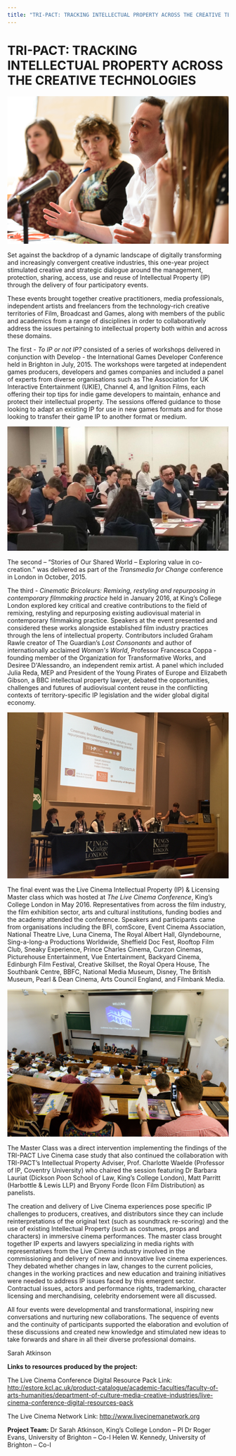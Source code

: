 ```yaml
---
title: "TRI-PACT: TRACKING INTELLECTUAL PROPERTY ACROSS THE CREATIVE TECHNOLOGIES"
---
```


# TRI-PACT: TRACKING INTELLECTUAL PROPERTY ACROSS THE CREATIVE TECHNOLOGIES

![image](Images/TRIPACT_Image3.jpg)

Set against the backdrop of a dynamic landscape of digitally transforming and increasingly convergent creative industries, this one-year project stimulated creative and strategic dialogue around the management, protection, sharing, access, use and reuse of Intellectual Property (IP) through the delivery of four participatory events.

These events brought together creative practitioners, media professionals, independent artists and freelancers from the technology-rich creative territories of Film, Broadcast and Games, along with members of the public and academics from a range of disciplines in order to collaboratively address the issues pertaining to intellectual property both within and across these domains.

The first - _To IP or not IP?_ consisted of a series of workshops delivered in conjunction with Develop - the International Games Developer Conference held in Brighton in July, 2015. The workshops were targeted at independent games producers, developers and games companies and included a panel of experts from diverse organisations such as The Association for UK Interactive Entertainment (UKIE), Channel 4, and Ignition Films, each offering their top tips for indie game developers to maintain, enhance and protect their intellectual property.  The sessions offered guidance to those looking to adapt an existing IP for use in new games formats and for those looking to transfer their game IP to another format or medium.

![image](Images/TRIPACT_Image4.JPG)

The second – “Stories of Our Shared World – Exploring value in co-creation.” was delivered as part of the _Transmedia for Change_ conference in London in October, 2015.

The third - _Cinematic Bricoleurs: Remixing, restyling and repurposing in contemporary filmmaking practice_ held in January 2016, at King’s College London explored key critical and creative contributions to the field of remixing, restyling and repurposing existing audiovisual material in contemporary filmmaking practice.  Speakers at the event presented and considered these works alongside established film industry practices through the lens of intellectual property. Contributors included Graham Rawle creator of The Guardian’s _Lost Consonants_ and author of internationally acclaimed _Woman's World_, Professor Francesca Coppa - founding member of the Organization for Transformative Works, and Desiree D'Alessandro, an independent remix artist. A panel which included Julia Reda, MEP and President of the Young Pirates of Europe and Elizabeth Gibson, a BBC intellectual property lawyer, debated the opportunities, challenges and futures of audiovisual content reuse in the conflicting contexts of territory-specific IP legislation and the wider global digital economy.

![image](Images/TRIPACT_Image1.JPG)

The final event was the Live Cinema Intellectual Property (IP) & Licensing Master class which was hosted at _The Live Cinema Conference_, King’s College London in May 2016.  Representatives from across the film industry, the film exhibition sector, arts and cultural institutions, funding bodies and the academy attended the conference. Speakers and participants came from organisations including the BFI, comScore, Event Cinema Association, National Theatre Live, Luna Cinema, The Royal Albert Hall, Glyndebourne, Sing-a-long-a Productions Worldwide, Sheffield Doc Fest, Rooftop Film Club, Sneaky Experience, Prince Charles Cinema, Curzon Cinemas, Picturehouse Entertainment, Vue Entertainment, Backyard Cinema, Edinburgh Film Festival, Creative Skillset, the Royal Opera House, The Southbank Centre, BBFC, National Media Museum, Disney, The British Museum, Pearl & Dean Cinema, Arts Council England, and Filmbank Media.

![image](Images/TRIPACT_Image2.jpg)

The Master Class was a direct intervention implementing the findings of the TRI-PACT Live Cinema case study that also continued the collaboration with TRI-PACT’s Intellectual Property Adviser, Prof. Charlotte Waelde (Professor of IP, Coventry University) who chaired the session featuring Dr Barbara Lauriat (Dickson Poon School of Law, King’s College London), Matt Parritt (Harbottle & Lewis LLP) and Bryony Forde (Icon Film Distribution) as panelists.

The creation and delivery of Live Cinema experiences pose specific IP challenges to producers, creatives, and distributors since they can include reinterpretations of the original text (such as soundtrack re-scoring) and the use of existing Intellectual Property (such as costumes, props and characters) in immersive cinema performances. The master class brought together IP experts and lawyers specializing in media rights with representatives from the Live Cinema industry involved in the commissioning and delivery of new and innovative live cinema experiences.  They debated whether changes in law, changes to the current policies, changes in the working practices and new education and training initiatives were needed to address IP issues faced by this emergent sector. Contractual issues, actors and performance rights, trademarking, character licensing and merchandising, celebrity endorsement were all discussed.

All four events were developmental and transformational, inspiring new conversations and nurturing new collaborations. The sequence of events and the continuity of participants supported the elaboration and evolution of these discussions and created new knowledge and stimulated new ideas to take forwards and share in all their diverse professional domains.

Sarah Atkinson

**Links to resources produced by the project:**

The Live Cinema Conference Digital Resource Pack Link:
http://estore.kcl.ac.uk/product-catalogue/academic-faculties/faculty-of-arts-humanities/department-of-culture-media-creative-industries/live-cinema-conference-digital-resources-pack

The Live Cinema Network Link:
http://www.livecinemanetwork.org


**Project Team:**
Dr Sarah Atkinson, King’s College London – PI
Dr Roger Evans, University of Brighton – Co-I
Helen W. Kennedy, University of Brighton – Co-I
